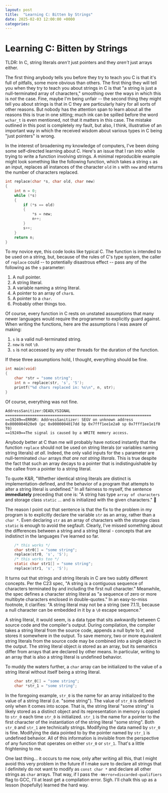 ```yaml
---
layout: post
title:  "Learning C: Bitten by Strings"
date: 2025-02-03 12:00:00 +0000
categories:
---
```

# Learning C: Bitten by Strings
TLDR: In C, string literals *aren't* just pointers and they *aren't* just arrays either.

The first thing anybody tells you before they try to teach you C is that it's full of pitfalls, some more obvious than others. The first thing they will tell you when they try to teach you about strings in C is that "a string is just a null-terminated array of characters," smoothing over the ways in which this is *not* the case. Fine, maybe I'm being unfair -- the second thing they might tell you about strings is that in C they are particularly hairy for all sorts of other reasons. But nobody has the attention span to learn about all the reasons this is true in one sitting; much ink can be spilled before the word `wchar_t` is even mentioned, not that it matters in this case. The mistake outlined in this post is completely my fault, but also, I think, illustrative of an important way in which the received wisdom about various types in C being "just pointers" is wrong.

In the interest of broadening my knowledge of computers, I've been doing some self-directed learning about C. Here's an issue that I ran into while trying to write a function involving strings. A minimal reproducible example might look something like the following function, which takes a string `s` as an input, replaces all instances of the character `old` in `s` with `new` and returns the number of characters replaced.
```C
int replace(char *s, char old, char new)
{
    int n = 0;
    while (*s)
    {
        if (*s == old)
        {
            *s = new;
            n++;
        }  
        s++;
    }
    return n;
}
```
To my novice eye, this code looks like typical C. The function is intended to be used on a string, but, because of the rules of C's type system, the caller of `replace` could -- to potentially disastrous effect -- pass any of the following as the `s` parameter:
1. A null pointer.
2. A string literal.
3. A variable naming a string literal.
4. A pointer to an array of `char`s.
5. A pointer to a `char`.
6. Probably other things too.
   
Of course, every function in C rests on unstated assumptions that many newer languages would require the programmer to explicitly guard against. When writing the functions, here are the assumptions I was aware of making:
1. `s` is a valid null-terminated string.
2. `new` is not `\0`.
3. `s` is not accessed by any other threads for the duration of the function.
   
If these three assumptions hold, I thought, everything should be fine.
```C
int main(void)
{
    char *str = "some string";
    int n = replace(str, 's', 'S');
    printf("%d chars replaced in: %s\n", n, str);
}
```

Of course, everything was not fine.

```
AddressSanitizer:DEADLYSIGNAL
=================================================================
==19249==ERROR: AddressSanitizer: SEGV on unknown address 0x0000004020e0 (pc 0x0000004017dd bp 0x7fff1ee1e2a0 sp 0x7fff1ee1e1f0 T0)
==19249==The signal is caused by a WRITE memory access.
```
Anybody better at C than me will probably have noticed instantly that the function `replace` should not be used on string literals (or variables naming string literals) *at all*. Indeed, the only valid inputs for the `s` parameter are null-terminated `char` arrays *that are not string literals*. This is true despite the fact that such an array decays to a pointer that is indistinguishable by the callee from a pointer to a string literal. 

To quote K&R, "Whether identical string literals are distinct is implementation-defined, and the behavior of a program that attempts to alter a string literal is undefined." In all fairness to myself, the sentence **immediately** preceding that one is: "A string has type `array of characters` and storage class `static` ... and is initialized with the given characters." 🤪

The reason I point out that sentence is that the fix to the problem in my program is to explicitly declare the variable `str` as an array, rather than a `char *`. Even declaring `str` as an array of characters with the storage class `static` is enough to avoid the segfault. Clearly, I've missed something about the differences between a string and a string literal - concepts that are indistinct in the languages I've learned so far.

```C
    /* this works */
    char str0[] = "some string";
    replace(str0, 's', 'S');
    /* this works too */
    static char str1[] = "some string";
    replace(str1, 's', 'S');
```

It turns out that strings and string literals in C are two subtly different concepts. Per the C23 spec, "A string is a contiguous sequence of characters terminated by and including the first null character." Meanwhile, the spec defines a character string literal as "a sequence of zero or more multibyte characters enclosed in double-quotes." In an easy-to-miss footnote, it clarifies: "A string literal may not be a string (see 7.1.1), because a null character can be embedded in it by a `\0` escape sequence."

A string literal, it would seem, is a data type that sits awkwardly between C source code and the compiler's output. During compilation, the compiler takes a string literal from the source code, appends a null byte to it, and stores it somewhere in the output. To save memory, two or more equivalent string literals from the source code may be combined into a single object in the output. The string literal object *is* stored as an array, but its semantics differ from arrays that are declared by other means. In particular, writing to an array that is also a string literal is undefined behavior.

To muddy the waters further, a `char` array can be initialized to the value of a string literal without itself being a string literal.

```C
    char str_0[] = "some string";
    char *str_1 = "some string";

```
In the foregoing example, `str_0` is the name for an array initialized to the value of a string literal (i.e. "some string"). The value of `str_0` is defined only when it comes into scope. That is, the string literal "some string" is likely stored as a distinct object and its representation in memory is copied to `str_0` each time `str_0` is initialized. `str_1` is the name for a pointer to the first character of the instantiation of the string literal "some string". Both `str_0` and `str_1` are technically strings. Modifying the data named by `str_0` is fine. Modifying the data pointed to by the pointer named by `str_1` is undefined behavior. All of this information is invisible from the perspective of any function that operates on either `str_0` or `str_1`. That's a little frightening to me.

One last thing... it occurs to me now, only after writing all this, that I might avoid this very problem in the future if I make sure to declare all strings that I definitely do not want to modify as `const char *` and declare all other strings as `char` arrays. That way, if I pass the `-Werror=discarded-qualifiers` flag to GCC, I'll at least get a compilation error. Sigh. I'll chalk this up as a lesson (hopefully) learned the hard way.



